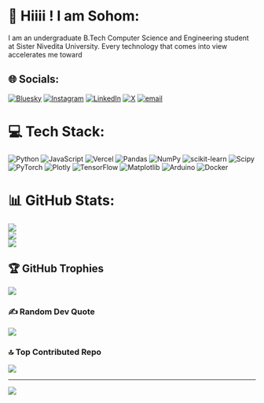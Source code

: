 # 💫 Hiiii ! I am Sohom:
I am an undergraduate B.Tech Computer Science and Engineering student at Sister Nivedita University. Every technology that comes into view accelerates me toward<br>


## 🌐 Socials:
[![Bluesky](https://img.shields.io/badge/bluesky-0285FF?style=for-the-badge&logo=bluesky&logoColor=%23FFFFFF)](https://bsky.app/profile/Sagexd08) [![Instagram](https://img.shields.io/badge/Instagram-%23E4405F.svg?logo=Instagram&logoColor=white)](https://instagram.com/sagexd_07) [![LinkedIn](https://img.shields.io/badge/LinkedIn-%230077B5.svg?logo=linkedin&logoColor=white)](www.linkedin.com/in/sohom-chatterjee-61828a312) [![X](https://img.shields.io/badge/X-black.svg?logo=X&logoColor=white)](https://x.com/Sagexd_07) [![email](https://img.shields.io/badge/Email-D14836?logo=gmail&logoColor=white)](mailto:sohomchatterjee07@gmail.com) 

# 💻 Tech Stack:
![Python](https://img.shields.io/badge/python-3670A0?style=for-the-badge&logo=python&logoColor=ffdd54) ![JavaScript](https://img.shields.io/badge/javascript-%23323330.svg?style=for-the-badge&logo=javascript&logoColor=%23F7DF1E) ![Vercel](https://img.shields.io/badge/vercel-%23000000.svg?style=for-the-badge&logo=vercel&logoColor=white) ![Pandas](https://img.shields.io/badge/pandas-%23150458.svg?style=for-the-badge&logo=pandas&logoColor=white) ![NumPy](https://img.shields.io/badge/numpy-%23013243.svg?style=for-the-badge&logo=numpy&logoColor=white) ![scikit-learn](https://img.shields.io/badge/scikit--learn-%23F7931E.svg?style=for-the-badge&logo=scikit-learn&logoColor=white) ![Scipy](https://img.shields.io/badge/SciPy-%230C55A5.svg?style=for-the-badge&logo=scipy&logoColor=%white) ![PyTorch](https://img.shields.io/badge/PyTorch-%23EE4C2C.svg?style=for-the-badge&logo=PyTorch&logoColor=white) ![Plotly](https://img.shields.io/badge/Plotly-%233F4F75.svg?style=for-the-badge&logo=plotly&logoColor=white) ![TensorFlow](https://img.shields.io/badge/TensorFlow-%23FF6F00.svg?style=for-the-badge&logo=TensorFlow&logoColor=white) ![Matplotlib](https://img.shields.io/badge/Matplotlib-%23ffffff.svg?style=for-the-badge&logo=Matplotlib&logoColor=black) ![Arduino](https://img.shields.io/badge/-Arduino-00979D?style=for-the-badge&logo=Arduino&logoColor=white) ![Docker](https://img.shields.io/badge/docker-%230db7ed.svg?style=for-the-badge&logo=docker&logoColor=white)
# 📊 GitHub Stats:
![](https://github-readme-stats.vercel.app/api?username=Sagexd08&theme=dark&hide_border=false&include_all_commits=true&count_private=true)<br/>
![](https://github-readme-streak-stats.herokuapp.com/?user=Sagexd08&theme=dark&hide_border=false)<br/>
![](https://github-readme-stats.vercel.app/api/top-langs/?username=Sagexd08&theme=dark&hide_border=false&include_all_commits=true&count_private=true&layout=compact)

## 🏆 GitHub Trophies
![](https://github-profile-trophy.vercel.app/?username=Sagexd08&theme=radical&no-frame=false&no-bg=true&margin-w=4)

### ✍️ Random Dev Quote
![](https://quotes-github-readme.vercel.app/api?type=horizontal&theme=radical)

### 🔝 Top Contributed Repo
![](https://github-contributor-stats.vercel.app/api?username=Sagexd08&limit=5&theme=dark&combine_all_yearly_contributions=true)

---
[![](https://visitcount.itsvg.in/api?id=Sagexd08&icon=0&color=0)](https://visitcount.itsvg.in)

<!-- Proudly created with GPRM ( https://gprm.itsvg.in ) -->
